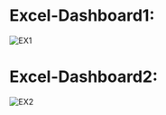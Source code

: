 # Excel-Dashboard1:

![EX1](https://user-images.githubusercontent.com/106017493/233773140-1fe6b263-b83d-4b0a-8b13-cfa0b6637e31.png)


# Excel-Dashboard2:

![EX2](https://user-images.githubusercontent.com/106017493/233773144-21b3e1d7-fb96-46eb-a11e-921f43faddf8.png)
